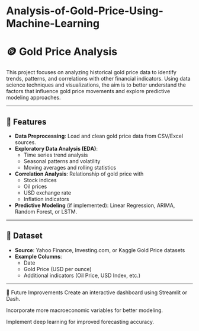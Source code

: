 # Analysis-of-Gold-Price-Using-Machine-Learning
# 🪙 Gold Price Analysis

This project focuses on analyzing historical gold price data to identify trends, patterns, and correlations with other financial indicators. Using data science techniques and visualizations, the aim is to better understand the factors that influence gold price movements and explore predictive modeling approaches.

---

## 📌 Features

- **Data Preprocessing**: Load and clean gold price data from CSV/Excel sources.  
- **Exploratory Data Analysis (EDA)**:  
  - Time series trend analysis  
  - Seasonal patterns and volatility  
  - Moving averages and rolling statistics  
- **Correlation Analysis**: Relationship of gold price with  
  - Stock indices  
  - Oil prices  
  - USD exchange rate  
  - Inflation indicators  
- **Predictive Modeling** (if implemented): Linear Regression, ARIMA, Random Forest, or LSTM.

---

## 📂 Dataset

- **Source**: Yahoo Finance, Investing.com, or Kaggle Gold Price datasets  
- **Example Columns**:  
  - Date  
  - Gold Price (USD per ounce)  
  - Additional indicators (Oil Price, USD Index, etc.)

---

📌 Future Improvements
Create an interactive dashboard using Streamlit or Dash.

Incorporate more macroeconomic variables for better modeling.

Implement deep learning for improved forecasting accuracy.




